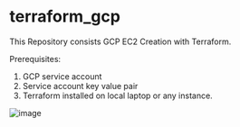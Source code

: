 # terraform_gcp

This Repository consists GCP EC2 Creation with Terraform.

Prerequisites:
1) GCP service account
2) Service account key value pair
3) Terraform installed on local laptop or any instance.

![image](https://github.com/prashantjkamath/terraform_gcp/assets/99562233/862c2caa-05cb-497d-8f05-5a5e4042223c)
